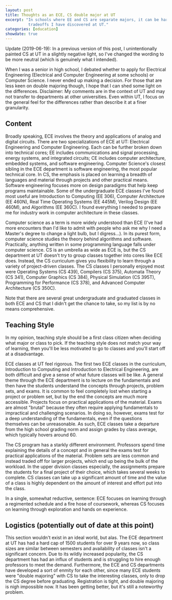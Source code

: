 ```yaml
---
layout: post
title: Thoughts as an ECE, CS double major at UT
excerpt: "In schools where EE and CS are separate majors, it can be hard to decide which is best. I discuss some of the
          tradeoffs I have discovered at UT."
categories: [education]
showdate: true
---
```


Update (2019-06-19): In a previous version of this post, I unintentionally painted CS at UT in a slightly negative
light, so I've changed the wording to be more neutral (which is genuinely what I intended).

When I was a senior in high school, I debated whether to apply for Electrical Engineering (Electrical and Computer
Engineering at some schools) or Computer Science. I never ended up making a decision. For those that are less keen on
double majoring though, I hope that I can shed some light on the differences. Disclaimer: My comments are in the context
of UT and may not transfer to departments at other universities. Even within UT, I focus on the general feel for the
differences rather than describe it at a finer granularity.

## Content
Broadly speaking, ECE involves the theory and applications of analog and digital circuits. There are two specializations
of ECE at UT: Electrical Engineering and Computer Engineering. Each can be further broken down into technical cores; EE
includes communications and signal processing, energy systems, and integrated circuits; CE includes computer
architecture, embedded systems, and software engineering. Computer Science's closest sibling in the ECE department is
software engineering, the most popular technical core. In CS, the emphasis is placed on learning a breadth of languages
and material through projects and other practical means. Software engineering focuses more on design paradigms that help
keep programs maintainable. Some of the undergraduate ECE classes I've found most useful are Introduction to Computing
(EE 306), Computer Architecture (EE 460N), Real Time Operating Systems (EE 445M), Verilog Design (EE 460M), and
Algorithms (EE 360C). I found everything I needed to prepare me for industry work in computer architecture in these
classes.

Computer science as a term is more widely understood than ECE (I've had more encounters than I'd like to admit with
people who ask me why I need a Master's degree to change a light bulb, but I digress...). In its purest form, computer
science studies the theory behind algorithms and software. Practically, anything written in some programming language
falls under computer science. CS is an umbrella as wide as ECE is, but the CS department at UT doesn't try to group
classes together into cores like ECE does. Instead, the CS curriculum gives you flexibility to learn through a variety
of project-driven classes. The CS classes I personally enjoyed most were Operating Systems (CS 439), Compilers (CS 375),
Automata Theory (CS 341), Computer Graphics (CS 384), Physical Simulation (CS 395T), Programming for Performance
(CS 378), and Advanced Computer Architecture (CS 350C).

Note that there are several great undergraduate and graduated classes in both ECE and CS that I didn't get the chance to
take, so my list is by no means comprehensive.

## Teaching Style
In my opinion, teaching style should be a first class citizen when deciding what major or class to pick. If the teaching
style does not match your way of learning, then you'll be less motivated to go to classes and you'll start off at a
disadvantage.

ECE classes at UT feel rigorous. The first two ECE classes in the curriculum, Introduction to Computing and Introduction
to Electrical Engineering, are both difficult and give a sense of what future classes will be like. A general theme
through the ECE department is to lecture on the fundamentals and then have the students understand the concepts through
projects, problem sets, and exams. It is common to feel completely lost when starting a project or problem set, but by
the end the concepts are much more accessible. Projects focus on practical applications of the material. Exams are
almost "brutal" because they often require applying fundamentals to impractical and challenging scenarios. In doing so,
however, exams test for a deep understanding of the fundamentals, even if the questions themselves can be unreasonable.
As such, ECE classes take a departure from the high school grading norm and assign grades by class average, which
typically hovers around 60.

The CS program has a starkly different environment. Professors spend time explaining the details of a concept and in
general the exams test for practical applications of the material. Problem sets are less common and instead traded off
for larger projects, which end up being the bulk of the workload. In the upper division classes especially, the
assignments prepare the students for a final project of their choice, which takes several weeks to complete. CS classes
can take up a significant amount of time and the value of a class is highly dependent on the amount of interest and
effort put into the class.

In a single, somewhat reductive, sentence: ECE focuses on learning through a regimented schedule and a fire hose of
coursework, whereas CS focuses on learning through exploration and hands on experience.

## Logistics (potentially out of date at this point)
This section wouldn't exist in an ideal world, but alas. The ECE department at UT has had a hard cap of 1500 students
for over 9 years now, so class sizes are similar between semesters and availability of classes isn't a significant
concern.  Due to its wildly increased popularity, the CS department has had an influx of students and is struggling to
hire enough professors to meet the demand. Furthermore, the ECE and CS departments have developed a sort of enmity for
each other, since many ECE students were "double majoring" with CS to take the interesting classes, only to drop the CS
degree before graduating. Registration is tight, and double majoring is nigh impossible now. It has been getting better,
but it's still a noteworthy problem.
